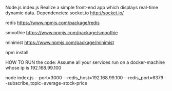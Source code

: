 Node.js
index.js
Realize a simple front-end app which displays real-time dynamic data.
Dependencies:
socket.io http://socket.io/

redis https://www.npmjs.com/package/redis

smoothie https://www.npmjs.com/package/smoothie

minimist https://www.npmjs.com/package/minimist

npm install

HOW TO RUN the code:
Assume all your services run on a docker-machine whose ip is 192.168.99.100

node index.js --port=3000 --redis_host=192.168.99.100 --redis_port=6379 --subscribe_topic=average-stock-price